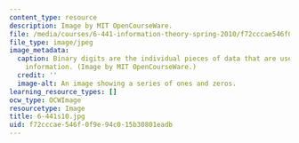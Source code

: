 ```yaml
---
content_type: resource
description: Image by MIT OpenCourseWare.
file: /media/courses/6-441-information-theory-spring-2010/f72cccae546f0f9e94c015b30801eadb_6-441s10.jpg
file_type: image/jpeg
image_metadata:
  caption: Binary digits are the individual pieces of data that are used to represent
    information. (Image by MIT OpenCourseWare.)
  credit: ''
  image-alt: An image showing a series of ones and zeros.
learning_resource_types: []
ocw_type: OCWImage
resourcetype: Image
title: 6-441s10.jpg
uid: f72cccae-546f-0f9e-94c0-15b30801eadb
---
```

